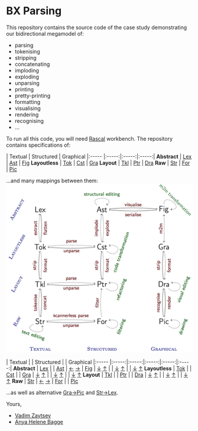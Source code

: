 BX Parsing
==========

This repository contains the source code of the case study demonstrating our bidirectional megamodel of:
* parsing
* tokenising
* stripping
* concatenating
* imploding
* exploding
* unparsing
* printing
* pretty-printing
* formatting
* visualising
* rendering
* recognising
* ...

To run all this code, you will need [Rascal](http://www.rascal-mpl.org/start/) workbench. The repository contains specifications of:

 | Textual | Structured | Graphical
|:----- |:-----:|:-----:|:-----:|
**Abstract** | [Lex](https://github.com/grammarware/bx-parsing/blob/master/src/types/Lex.rsc) | [Ast](https://github.com/grammarware/bx-parsing/blob/master/src/types/Ast.rsc) | [Fig](https://github.com/grammarware/bx-parsing/blob/master/src/types/Fig.rsc)
**Layoutless** | [Tok](https://github.com/grammarware/bx-parsing/blob/master/src/types/Tok.rsc) | [Cst](https://github.com/grammarware/bx-parsing/blob/master/src/types/Cst.rsc) | [Gra](https://github.com/grammarware/bx-parsing/blob/master/src/types/Gra.rsc)
**Layout** | [Tkl](https://github.com/grammarware/bx-parsing/blob/master/src/types/Tkl.rsc) | [Ptr](https://github.com/grammarware/bx-parsing/blob/master/src/types/Ptr.rsc) | [Dra](https://github.com/grammarware/bx-parsing/blob/master/src/types/Dra.rsc)
**Raw** | [Str](https://github.com/grammarware/bx-parsing/blob/master/src/types/Str.rsc) | [For](https://github.com/grammarware/bx-parsing/blob/master/src/types/For.rsc) | [Pic](https://github.com/grammarware/bx-parsing/blob/master/src/types/Pic.rsc)

...and many mappings between them:
![Megamodel](https://github.com/grammarware/bx-parsing/raw/master/megamodel.png)

 | Textual | | Structured | | Graphical
|:----- |:-----:|:-----:|:-----:|:-----:|:-----:|
**Abstract** | [Lex](https://github.com/grammarware/bx-parsing/blob/master/src/types/Lex.rsc) | | [Ast](https://github.com/grammarware/bx-parsing/blob/master/src/types/Ast.rsc) | [←](https://github.com/grammarware/bx-parsing/blob/master/src/mappings/Fig2Ast.rsc) [→](https://github.com/grammarware/bx-parsing/blob/master/src/mappings/Ast2Fig.rsc) | [Fig](https://github.com/grammarware/bx-parsing/blob/master/src/types/Fig.rsc)
 | [↓](https://github.com/grammarware/bx-parsing/blob/master/src/mappings/Lex2Tok.rsc) [↑](https://github.com/grammarware/bx-parsing/blob/master/src/mappings/Tok2Lex.rsc) | | [↓](https://github.com/grammarware/bx-parsing/blob/master/src/mappings/Ast2Cst.rsc) [↑](https://github.com/grammarware/bx-parsing/blob/master/src/mappings/Cst2Ast.rsc) | | [↓](https://github.com/grammarware/bx-parsing/blob/master/src/mappings/Fig2Gra.rsc) [↑](https://github.com/grammarware/bx-parsing/blob/master/src/mappings/Gra2Fig.rsc)
**Layoutless** | [Tok](https://github.com/grammarware/bx-parsing/blob/master/src/types/Tok.rsc) | | [Cst](https://github.com/grammarware/bx-parsing/blob/master/src/types/Cst.rsc) | | [Gra](https://github.com/grammarware/bx-parsing/blob/master/src/types/Gra.rsc)
 | [↓](https://github.com/grammarware/bx-parsing/blob/master/src/mappings/Tok2Tkl.rsc) [↑](https://github.com/grammarware/bx-parsing/blob/master/src/mappings/Tkl2Tok.rsc) | | [↓](https://github.com/grammarware/bx-parsing/blob/master/src/mappings/Cst2Ptr.rsc) [↑](https://github.com/grammarware/bx-parsing/blob/master/src/mappings/Ptr2Cst.rsc) | | [↓](https://github.com/grammarware/bx-parsing/blob/master/src/mappings/Gra2Dra.rsc) [↑](https://github.com/grammarware/bx-parsing/blob/master/src/mappings/Dra2Gra.rsc)
**Layout** | [Tkl](https://github.com/grammarware/bx-parsing/blob/master/src/types/Tkl.rsc) | | [Ptr](https://github.com/grammarware/bx-parsing/blob/master/src/types/Ptr.rsc) | | [Dra](https://github.com/grammarware/bx-parsing/blob/master/src/types/Dra.rsc)
 | [↓](https://github.com/grammarware/bx-parsing/blob/master/src/mappings/Tkl2Str.rsc) [↑](https://github.com/grammarware/bx-parsing/blob/master/src/mappings/Str2Tkl.rsc) | | [↓](https://github.com/grammarware/bx-parsing/blob/master/src/mappings/Ptr2For.rsc) [↑](https://github.com/grammarware/bx-parsing/blob/master/src/mappings/For2Ptr.rsc)  | | [↓](https://github.com/grammarware/bx-parsing/blob/master/src/mappings/Dra2Pic.rsc) [↑](https://github.com/grammarware/bx-parsing/blob/master/src/mappings/Pic2Dra.rsc)
**Raw** | [Str](https://github.com/grammarware/bx-parsing/blob/master/src/types/Str.rsc) | [←](https://github.com/grammarware/bx-parsing/blob/master/src/mappings/For2Str.rsc) [→](https://github.com/grammarware/bx-parsing/blob/master/src/mappings/Str2For.rsc) | [For](https://github.com/grammarware/bx-parsing/blob/master/src/types/For.rsc) | | [Pic](https://github.com/grammarware/bx-parsing/blob/master/src/types/Pic.rsc)

...as well as alternative [Gra→Pic](https://github.com/grammarware/bx-parsing/blob/master/src/specific/Gra2Pic.rsc) and [Str→Lex](https://github.com/grammarware/bx-parsing/blob/master/src/specific/Str2Lex.rsc).

Yours,
* [Vadim Zaytsev](http://grammarware.net)
* [Anya Helene Bagge](http://www.ii.uib.no/~anya/)